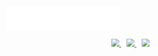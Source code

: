 <img src="images/svg/header_en.svg" alt="nirajgirixd"></img>

<center>
  <div>
    <a href="https://twitter.com/nirajgirixd">
      <img width="30px" src="https://www.vectorlogo.zone/logos/twitter/twitter-official.svg" />
    </a>&ensp;
    <a href="https://www.linkedin.com/in/nirajgirixd/">
      <img width="30px" src="https://www.vectorlogo.zone/logos/linkedin/linkedin-icon.svg" />
    </a>&ensp;
    <a href="https://www.instagram.com/nirajgirixd/">
      <img width="30px" src="https://www.vectorlogo.zone/logos/instagram/instagram-icon.svg" />
    </a>
  </div>
<!--   <div>
    Niraj Giri
  </div> -->
</center>
